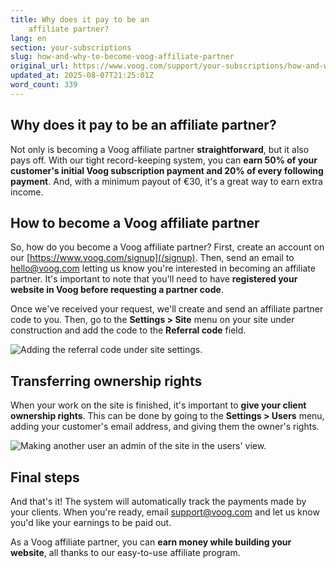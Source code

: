 ```yaml
---
title: Why does it pay to be an
    affiliate partner?
lang: en
section: your-subscriptions
slug: how-and-why-to-become-voog-affiliate-partner
original_url: https://www.voog.com/support/your-subscriptions/how-and-why-to-become-voog-affiliate-partner
updated_at: 2025-08-07T21:25:01Z
word_count: 339
---
```

## Why does it pay to be an affiliate partner?

Not only is becoming a Voog affiliate
partner **straightforward**, but it also pays off. With our tight
record-keeping system, you can **earn 50% of your customer's initial Voog subscription payment and
20% of
every following payment**.
And, with a minimum payout of €30, it's a great way to earn extra income.

## How to become a Voog affiliate partner

So, how do you become a Voog affiliate partner? First, create an account on our [https://www.voog.com/signup](/signup). Then, send an email
to [hello@voog.com](mailto:hello@voog.com) letting us know you're interested in becoming an affiliate
partner. It's important to note that you'll need to have **registered your website in Voog before
requesting a partner code**.

Once we've received your request, we'll create and send an affiliate partner code to you. Then, go to
the **Settings > Site** menu on your site under construction and add the code to the **Referral
code** field.

![Adding the referral code under site settings.](https://media.voog.com/0000/0036/2183/photos/Entering_referral_code_block.webp "Adding the referral code under site settings.")

## Transferring ownership rights

When your work on the site is finished, it's important to **give your client ownership rights**.
This can be done by going to the **Settings > Users** menu, adding your customer's email
address,
and giving them the owner's rights.

![Making another user an admin of the site in the users' view.](https://media.voog.com/0000/0036/2183/photos/Admin_from_editor_block.webp "Making another user an admin of the site in the users' view.")

## Final steps

And that's it! The system will automatically track the payments made by your clients. When you're ready, email [support@voog.com](mailto:support@voog.com) and let us know you'd like your earnings to be paid out.   
  
As a
Voog affiliate partner, you can **earn money while building your website**, all thanks to our
easy-to-use affiliate program.
